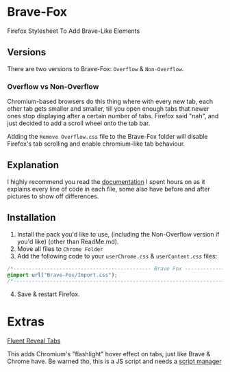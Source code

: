 # Brave-Fox
Firefox Stylesheet To Add Brave-Like Elements

## Versions
There are two versions to Brave-Fox: `Overflow` & `Non-Overflow`.

### Overflow vs Non-Overflow
Chromium-based browsers do this thing where with every new tab, each other tab gets smaller and smaller, till you open enough tabs that newer ones stop displaying after a certain number of tabs. Firefox said "nah", and just decided to add a scroll wheel onto the tab bar.

Adding the `Remove Overflow.css` file to the Brave-Fox folder will disable Firefox's tab scrolling and enable chromium-like tab behaviour.

## Explanation
I highly recommend you read the [documentation](https://brave-fox.notion.site/Overflow-Files-adf332802aab4dcf98785f9b7307ea5f) I spent hours on as it explains every line of code in each file, some also have before and after pictures to show off differences.

## Installation
1. Install the pack you'd like to use, (including the Non-Overflow version if you'd like) (other than ReadMe.md).
2. Move all files to `Chrome Folder`
3. Add the following code to your `userChrome.css` & `userContent.css` files:
```css
/*--------------------------------------------- Brave Fox --------------------------------------------*/
@import url("Brave-Fox/Import.css");
/*----------------------------------------------------------------------------------------------------*/
```
4. Save & restart Firefox.

# Extras
[Fluent Reveal Tabs](https://github.com/aminomancer/uc.css.js/blob/master/JS/fluentRevealTabs.uc.js)

This adds Chromium's "flashlight" hover effect on tabs, just like Brave & Chrome have. Be warned tho, this is a JS script and needs a [script manager](https://github.com/MrOtherGuy/fx-autoconfig)
